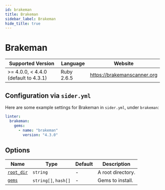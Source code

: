 ```yaml
---
id: brakeman
title: Brakeman
sidebar_label: Brakeman
hide_title: true
---
```


# Brakeman

| Supported Version                    | Language   | Website                     |
| ------------------------------------ | ---------- | --------------------------- |
| >= 4.0.0, < 4.4.0 (default to 4.3.1) | Ruby 2.6.5 | https://brakemanscanner.org |

## Configuration via `sider.yml`

Here are some example settings for Brakeman in `sider.yml`, under `brakeman`:

```yaml
linter:
  brakeman:
    gems:
      - name: "brakeman"
        version: "4.3.0"
```

## Options

| Name                                                                        | Type                 | Default | Description       |
| --------------------------------------------------------------------------- | -------------------- | ------- | ----------------- |
| [`root_dir`](../../getting-started/custom-configuration.md#root_dir-option) | `string`             | -       | A root directory. |
| [`gems`](../../getting-started/custom-configuration.md#gems-option)         | `string[]`, `hash[]` | -       | Gems to install.  |

